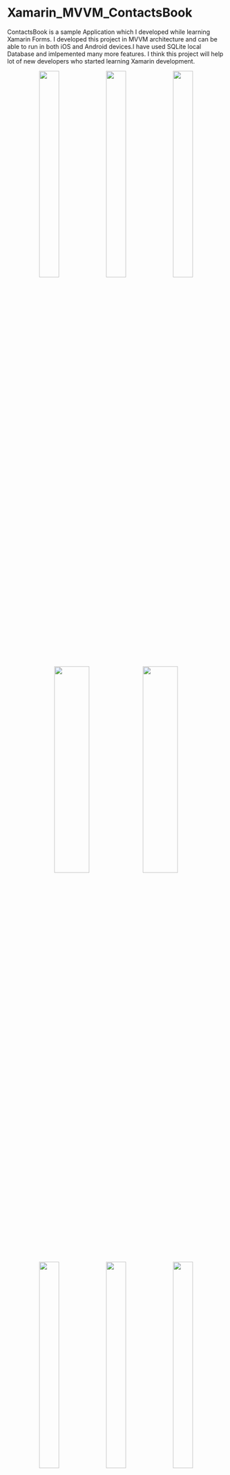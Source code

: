 # Xamarin_MVVM_ContactsBook
ContactsBook is a sample Application which I developed while learning Xamarin Forms. I developed this project in MVVM architecture and can be able to run in both iOS and Android devices.I have used SQLite local Database and imlpemented many more features. I think this project will help lot of new developers who started learning Xamarin development.

<p align="center">
<img src="https://github.com/shankarmadeshvaran/Xamarin_MVVM_ContactsBook/blob/master/ScreenShots/StartPage.png" width="30%" height="35%"/>
<img src="https://github.com/shankarmadeshvaran/Xamarin_MVVM_ContactsBook/blob/master/ScreenShots/NewContact.png" width="30%" height="35%"/>
<img src="https://github.com/shankarmadeshvaran/Xamarin_MVVM_ContactsBook/blob/master/ScreenShots/ContactList.png" width="30%" height="35%"/>
</p>

<p align="center">
<img src="https://github.com/shankarmadeshvaran/Xamarin_MVVM_ContactsBook/blob/master/ScreenShots/EditContact.png" width="40%" height="35%"/>
<img src="https://github.com/shankarmadeshvaran/Xamarin_MVVM_ContactsBook/blob/master/ScreenShots/MenuItems.png" width="40%" height="35%"/>
</p>

<p align="center">
<img src="https://github.com/shankarmadeshvaran/Xamarin_MVVM_ContactsBook/blob/master/ScreenShots/DeleteAlert.png" width="30%" height="35%"/>
<img src="https://github.com/shankarmadeshvaran/Xamarin_MVVM_ContactsBook/blob/master/ScreenShots/CallAlert.png" width="30%" height="35%"/>
<img src="https://github.com/shankarmadeshvaran/Xamarin_MVVM_ContactsBook/blob/master/ScreenShots/Dialer.png" width="30%" height="35%"/>
</p>

## Architecture
The Model-View-ViewModel (MVVM) pattern helps to cleanly separate the business and presentation logic of an application from its user interface (UI). Maintaining a clean separation between application logic and the UI helps to address numerous development issues and can make an application easier to test, maintain, and evolve. It can also greatly improve code re-use opportunities and allows developers and UI designers to more easily collaborate when developing their respective parts of an app.
There are three core components in the MVVM pattern: the model, the view, and the view model. Each serves a distinct purpose.

<p align="center">
<img src="https://github.com/shankarmadeshvaran/Xamarin_MVVM_ContactsBook/blob/master/ScreenShots/mvvm.png" width="70%" height="70%"/> 
</p>

## Issues
I'll constantly update this project whenever I find the great coding standards and better architecture. So when you came across any error or better method to do code , feel free to raise a issue or contact me via [Twitter](https://twitter.com/Shankar__am)

## More Updates
I'll constanly implement lot more features whenever something popup in my mind.Follow me on [Twitter](https://twitter.com/Shankar__am) or [LinkedIn](https://www.linkedin.com/in/shankar-mathesh) to get the latest update about features, code and more. Consider star the repo if you like it.

## References
1. [MVVM Pattern](https://docs.microsoft.com/en-us/xamarin/xamarin-forms/enterprise-application-patterns/mvvm)
2. [Getting started with Xamarin Forms](https://docs.microsoft.com/en-us/xamarin/xamarin-forms/)
